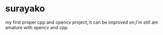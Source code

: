 surayako
========

my first proper cpp and opencv project, it can be improved on,I'm still am amature with opencv and cpp.
